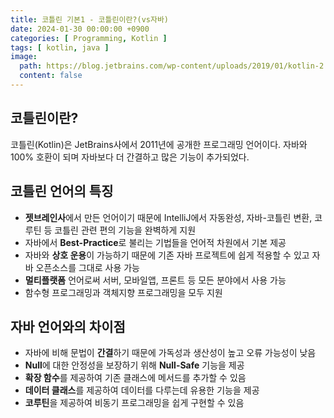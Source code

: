 ```yaml
---
title: 코틀린 기본1 - 코틀린이란?(vs자바)
date: 2024-01-30 00:00:00 +0900
categories: [ Programming, Kotlin ]
tags: [ kotlin, java ]
image:
  path: https://blog.jetbrains.com/wp-content/uploads/2019/01/kotlin-2.svg
  content: false
---
```


## 코틀린이란?

코틀린(Kotlin)은 JetBrains사에서 2011년에 공개한 프로그래밍 언어이다.
자바와 100% 호환이 되며 자바보다 더 간결하고 많은 기능이 추가되었다.

## 코틀린 언어의 특징

- **젯브레인사**에서 만든 언어이기 때문에 IntelliJ에서 자동완성, 자바-코틀린 변환, 코루틴 등 코틀린 관련 편의 기능을 완벽하게 지원
- 자바에서 **Best-Practice**로 불리는 기법들을 언어적 차원에서 기본 제공
- 자바와 **상호 운용**이 가능하기 때문에 기존 자바 프로젝트에 쉽게 적용할 수 있고 자바 오픈소스를 그대로 사용 가능
- **멀티플랫폼** 언어로써 서버, 모바일앱, 프론트 등 모든 분야에서 사용 가능
- 함수형 프로그래밍과 객체지향 프로그래밍을 모두 지원

## 자바 언어와의 차이점

- 자바에 비해 문법이 **간결**하기 때문에 가독성과 생산성이 높고 오류 가능성이 낮음
- **Null**에 대한 안정성을 보장하기 위해 **Null-Safe** 기능을 제공
- **확장 함수**를 제공하여 기존 클래스에 메서드를 추가할 수 있음
- **데이터 클래스**를 제공하여 데이터를 다루는데 유용한 기능을 제공
- **코루틴**을 제공하여 비동기 프로그래밍을 쉽게 구현할 수 있음


